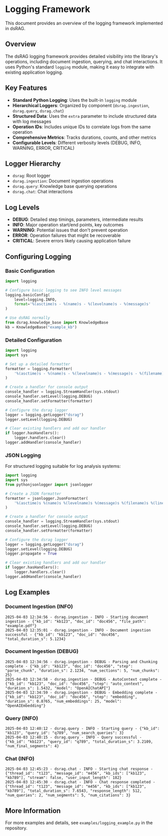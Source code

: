 # Logging Framework

This document provides an overview of the logging framework implemented in dsRAG.

## Overview

The dsRAG logging framework provides detailed visibility into the library's operations, including document ingestion, querying, and chat interactions. It uses Python's standard `logging` module, making it easy to integrate with existing application logging.

## Key Features

- **Standard Python Logging**: Uses the built-in `logging` module
- **Hierarchical Loggers**: Organized by component (`dsrag.ingestion`, `dsrag.query`, `dsrag.chat`)
- **Structured Data**: Uses the `extra` parameter to include structured data with log messages
- **Operation IDs**: Includes unique IDs to correlate logs from the same operation
- **Comprehensive Metrics**: Tracks durations, counts, and other metrics
- **Configurable Levels**: Different verbosity levels (DEBUG, INFO, WARNING, ERROR, CRITICAL)

## Logger Hierarchy

- `dsrag`: Root logger
- `dsrag.ingestion`: Document ingestion operations
- `dsrag.query`: Knowledge base querying operations
- `dsrag.chat`: Chat interactions

## Log Levels

- **DEBUG**: Detailed step timings, parameters, intermediate results
- **INFO**: Major operation start/end points, key outcomes
- **WARNING**: Potential issues that don't prevent operation
- **ERROR**: Operation failures that might be recoverable
- **CRITICAL**: Severe errors likely causing application failure

## Configuring Logging

### Basic Configuration

```python
import logging

# Configure basic logging to see INFO level messages
logging.basicConfig(
    level=logging.INFO,
    format='%(asctime)s - %(name)s - %(levelname)s - %(message)s'
)

# Use dsRAG normally
from dsrag.knowledge_base import KnowledgeBase
kb = KnowledgeBase("example_kb")
```

### Detailed Configuration

```python
import logging
import sys

# Set up a detailed formatter
formatter = logging.Formatter(
    '%(asctime)s - %(name)s - %(levelname)s - %(message)s - %(filename)s:%(lineno)d'
)

# Create a handler for console output
console_handler = logging.StreamHandler(sys.stdout)
console_handler.setLevel(logging.DEBUG)
console_handler.setFormatter(formatter)

# Configure the dsrag logger
logger = logging.getLogger("dsrag")
logger.setLevel(logging.DEBUG)

# Clear existing handlers and add our handler
if logger.hasHandlers():
    logger.handlers.clear()
logger.addHandler(console_handler)
```

### JSON Logging

For structured logging suitable for log analysis systems:

```python
import logging
import sys
from pythonjsonlogger import jsonlogger

# Create a JSON formatter
formatter = jsonlogger.JsonFormatter(
    '%(asctime)s %(name)s %(levelname)s %(message)s %(filename)s %(lineno)d'
)

# Create a handler for console output
console_handler = logging.StreamHandler(sys.stdout)
console_handler.setLevel(logging.DEBUG)
console_handler.setFormatter(formatter)

# Configure the dsrag logger
logger = logging.getLogger("dsrag")
logger.setLevel(logging.DEBUG)
logger.propagate = True

# Clear existing handlers and add our handler
if logger.hasHandlers():
    logger.handlers.clear()
logger.addHandler(console_handler)
```

## Log Examples

### Document Ingestion (INFO)

```
2025-04-03 12:34:56 - dsrag.ingestion - INFO - Starting document ingestion - {"kb_id": "kb123", "doc_id": "doc456", "file_path": "example.pdf"}
2025-04-03 12:35:01 - dsrag.ingestion - INFO - Document ingestion successful - {"kb_id": "kb123", "doc_id": "doc456", "total_duration_s": 5.1234}
```

### Document Ingestion (DEBUG)

```
2025-04-03 12:34:56 - dsrag.ingestion - DEBUG - Parsing and Chunking complete - {"kb_id": "kb123", "doc_id": "doc456", "step": "parse_chunk", "duration_s": 2.1234, "num_sections": 5, "num_chunks": 25}
2025-04-03 12:34:58 - dsrag.ingestion - DEBUG - AutoContext complete - {"kb_id": "kb123", "doc_id": "doc456", "step": "auto_context", "duration_s": 1.5432, "model": "OpenAIChatAPI"}
2025-04-03 12:34:59 - dsrag.ingestion - DEBUG - Embedding complete - {"kb_id": "kb123", "doc_id": "doc456", "step": "embedding", "duration_s": 0.8765, "num_embeddings": 25, "model": "OpenAIEmbedding"}
```

### Query (INFO)

```
2025-04-03 12:40:12 - dsrag.query - INFO - Starting query - {"kb_id": "kb123", "query_id": "q789", "num_search_queries": 3}
2025-04-03 12:40:15 - dsrag.query - INFO - Query successful - {"kb_id": "kb123", "query_id": "q789", "total_duration_s": 3.2109, "num_final_segments": 4}
```

### Chat (INFO)

```
2025-04-03 12:45:23 - dsrag.chat - INFO - Starting chat response - {"thread_id": "t123", "message_id": "m456", "kb_ids": ["kb123", "kb789"], "stream": false, "user_input_length": 182}
2025-04-03 12:45:30 - dsrag.chat - INFO - Chat response completed - {"thread_id": "t123", "message_id": "m456", "kb_ids": ["kb123", "kb789"], "total_duration_s": 7.6543, "response_length": 512, "num_queries": 2, "num_segments": 5, "num_citations": 3}
```

## More Information

For more examples and details, see `examples/logging_example.py` in the repository.